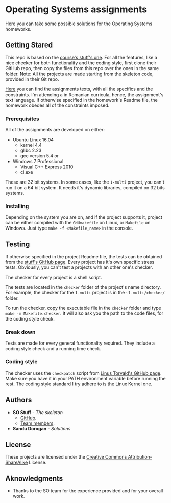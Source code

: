 # Operating Systems assignments
Here you can take some possible solutions for the Operating Systems homeworks.

## Getting Stared
This repo is based on the [course's stuff's one](https://github.com/systems-cs-pub-ro/so-assignments).
For all the features, like a nice checker for both functionality and the coding style, first clone their GitHub repo, then copy the files from this repo over the ones in the same folder.
Note: All the projects are made starting from the skeleton code, provided in their Git repo.

[Here](https://ocw.cs.pub.ro/courses/so) you can find the assignments texts, with all the specifics and the constraints. 
I'm attending a in Romanian curricula, hence, the assignment's text language.
If otherwise specified in the homework's Readme file, the homework obedes all of the constraints imposed. 

### Prerequisites
All of the assignments are developed on either:
* Ubuntu Linux 16.04
  - kernel 4.4
  - glibc 2.23
  - gcc version 5.4
or
* Windows 7 Professional
  - Visual C++ Express 2010
  - cl.exe

These are 32 bit systems. In some cases, like the ```1-multi``` project, you can't run it on a 64 bit system. It needs it's dynamic libraries, compiled on 32 bits systems.

### Installing
Depending on the system you are on, and if the project supports it, project can be either compiled with the 
```GNUmakefile``` on Linux, or ```Makefile``` on Windows. Just type ```make -f <Makefile_name>``` in the console.

## Testing
If otherwise specified in the project Readme file, the tests can be obtained from the [stuff's GitHub page](https://github.com/systems-cs-pub-ro/so-assignments). Every project has it's own specific stress tests. Obviously, you can't test a projects with an other one's checker. 

The checker for every project is a shell script.

The tests are located in the ```checker``` folder of the project's name directory.
For example, the checker for the ```1-multi``` project is in the ```~1-multi/checker/``` folder.

To run the checker, copy the executable file in the ```checker``` folder and type ```make -m Makefile.checker```. It will also ask you the path to the code files, for the coding style check.

### Break down
Tests are made for every general functionality required. 
They include a coding style check and a running time check.

### Coding style
The checker uses the ```checkpatch``` script from [Linus Torvald's GitHub page](https://github.com/torvalds/linux/blob/master/scripts/checkpatch.pl). Make sure you have it in your PATH environment variable before running the rest. 
The coding style standard I try adhere to is the Linux Kernel one.

## Authors
* **SO Stuff** - *The skeleton*
  - [GitHub](https://github.com/systems-cs-pub-ro/). 
  - [Team members](https://ocw.cs.pub.ro/courses/so).
* **Sandu Dorogan** - *Solutions*

## License
These projects are licensed under the [Creative Commons Attribution-ShareAlike](https://creativecommons.org/licenses/by-sa/3.0/) License.

## Aknowledgments 
* Thanks to the SO team for the experience provided and for your overall work.


